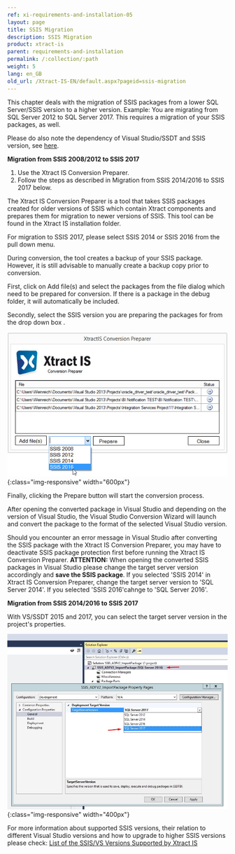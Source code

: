 ```yaml
---
ref: xi-requirements-and-installation-05
layout: page
title: SSIS Migration
description: SSIS Migration
product: xtract-is
parent: requirements-and-installation
permalink: /:collection/:path
weight: 5
lang: en_GB
old_url: /Xtract-IS-EN/default.aspx?pageid=ssis-migration
---
```


This chapter deals with the migration of SSIS packages from a lower SQL Server/SSIS version to a higher version. 
Example: You are migrating from SQL Server 2012 to SQL Server 2017. This requires a migration of your SSIS packages, as well.

Please do also note the dependency of Visual Studio/SSDT and SSIS version, see [here](https://kb.theobald-software.com/xtract-is/list-of-the-ssisvs-versions-supported-by-xtract-is).

**Migration from SSIS 2008/2012 to SSIS 2017**

1. Use the Xtract IS Conversion Preparer.
2. Follow the steps as described in Migration from SSIS 2014/2016 to SSIS 2017 below.

The Xtract IS Conversion Preparer is a tool that takes SSIS packages created for older versions of SSIS  which contain Xtract components and prepares them for migration to newer versions of SSIS. This tool can be found in the Xtract IS installation folder.

For migration to SSIS 2017, please select SSIS 2014 or SSIS 2016  from the pull down menu.

During conversion, the tool creates a backup of your SSIS package. However, it is still advisable to manually create a backup copy prior to conversion.

First, click on Add file(s) and select the packages from the file dialog which need to be prepared for conversion.
If there is a package in the debug folder, it will automatically be included.

Secondly, select the SSIS version you are preparing the packages for from the drop down box .

![XIS_ConversionPreparer_2016](/img/content/XIS_ConversionPreparer_2016.jpg){:class="img-responsive" width="600px"}

Finally, clicking the Prepare button will start the conversion process.


After opening the converted package in Visual Studio and depending on the version of Visual Studio, the Visual Studio Conversion Wizard will launch and convert the package to the format of the selected Visual Studio version.

Should you encounter an error message in Visual Studio after converting the SSIS package with the Xtract IS Conversion Preparer, you may have to deactivate SSIS package protection first before running the Xtract IS Conversion Preparer.
**ATTENTION:** When opening the converted SSIS packages in Visual Studio please change the target server version accordingly and **save the SSIS package**.
If you selected 'SSIS 2014' in Xtract IS Conversion Preparer, change the target server version to 'SQL Server 2014'. If you selected 'SSIS 2016'cahnge to 'SQL Server 2016'.

**Migration from SSIS 2014/2016 to SSIS 2017**

With VS/SSDT 2015 and 2017, you can select the target server version in the project's properties.

![VS_Deployment_Target](/img/content/VS_Deployment_Target.jpg){:class="img-responsive" width="400px"}

For more information about supported SSIS versions, their relation to different Visual Studio versions and how to upgrade to higher SSIS versions please check:
[List of the SSIS/VS Versions Supported by Xtract IS](https://kb.theobald-software.com/xtract-is/list-of-the-ssisvs-versions-supported-by-xtract-is)